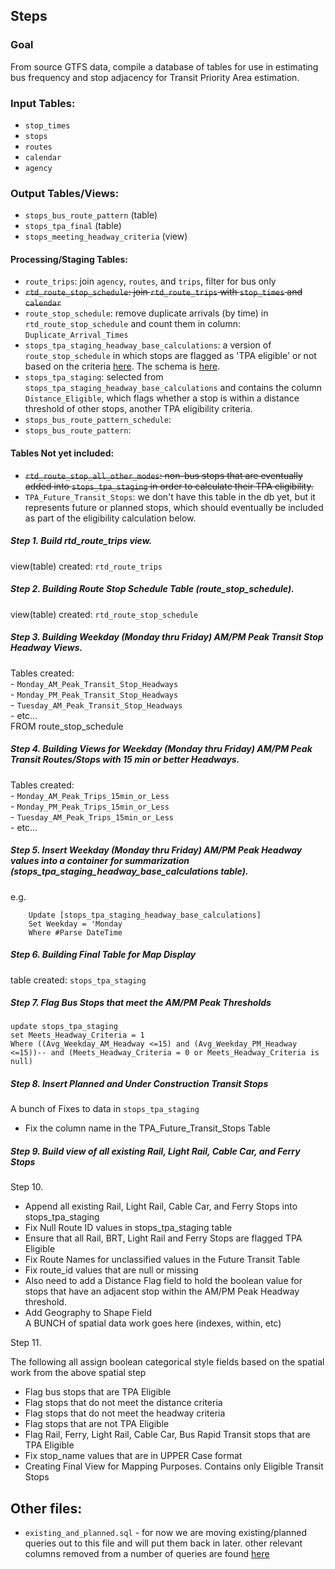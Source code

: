 ## Steps   

### Goal  

From source GTFS data, compile a database of tables for use in estimating bus frequency and stop adjacency for Transit Priority Area estimation.  

### Input Tables:  

-  `stop_times`
-  `stops`
-  `routes`
-  `calendar`
-  `agency`   

### Output Tables/Views:   

-  `stops_bus_route_pattern` (table)
-  `stops_tpa_final` (table)
-  `stops_meeting_headway_criteria` (view)

#### Processing/Staging Tables:  

-  `route_trips`: join `agency`, `routes`, and `trips`, filter for bus only  
-  ~~`rtd_route_stop_schedule`: join `rtd_route_trips` with `stop_times` and `calendar`~~   
-  `route_stop_schedule`: remove duplicate arrivals (by time) in `rtd_route_stop_schedule` and count them in column: `Duplicate_Arrival_Times`
-  `stops_tpa_staging_headway_base_calculations`:  a version of `route_stop_schedule` in which stops are flagged as 'TPA eligible' or not based on the criteria [here](https://github.com/MetropolitanTransportationCommission/RegionalTransitDatabase/blob/c0f04b36e99a4aa702b7bd3ecfd8608c6bf4b1bf/sql/process/step_3_build_headway_am_pm_views.sql#L17-L19). The schema is [here](https://github.com/MetropolitanTransportationCommission/RegionalTransitDatabase/blob/c0f04b36e99a4aa702b7bd3ecfd8608c6bf4b1bf/sql/process/step_5_insert_weekday_am_pm_headway_into_single_table.sql#L15-L35).  
-  `stops_tpa_staging`: selected from `stops_tpa_staging_headway_base_calculations` and contains the column `Distance_Eligible`, which flags whether a stop is within a distance threshold of other stops, another TPA eligibility criteria.
-  `stops_bus_route_pattern_schedule`:   
-  `stops_bus_route_pattern`:  

#### Tables Not yet included:   

-  ~~`rtd_route_stop_all_other_modes`: non-bus stops that are eventually added into `stops_tpa_staging` in order to calculate their TPA eligibility.~~  
-  `TPA_Future_Transit_Stops`:  we don't have this table in the db yet, but it represents future or planned stops, which should eventually be included as part of the eligibility calculation below.  


             


##### Step 1. Build rtd_route_trips view.   
view(table) created: `rtd_route_trips `    
##### Step 2. Building Route Stop Schedule Table (route_stop_schedule).   
view(table) created: `rtd_route_stop_schedule `    
##### Step 3. Building Weekday (Monday thru Friday) AM/PM Peak Transit Stop Headway Views.      
Tables created:  
	-  `Monday_AM_Peak_Transit_Stop_Headways`  
	-  `Monday_PM_Peak_Transit_Stop_Headways`  
	-  `Tuesday_AM_Peak_Transit_Stop_Headways`  
	-  etc...   
	FROM            route_stop_schedule
##### Step 4. Building Views for Weekday (Monday thru Friday) AM/PM Peak Transit Routes/Stops with 15 min or better Headways.   
Tables created:  
	-  `Monday_AM_Peak_Trips_15min_or_Less`   
	-  `Monday_PM_Peak_Trips_15min_or_Less`   
	-  `Tuesday_AM_Peak_Trips_15min_or_Less`   
	-  etc...   
##### Step 5. Insert Weekday (Monday thru Friday) AM/PM Peak Headway values into a container for summarization (stops_tpa_staging_headway_base_calculations table).   
e.g.
```
	Update [stops_tpa_staging_headway_base_calculations]
	Set Weekday = 'Monday   
	Where #Parse DateTime
```
##### Step 6. Building Final Table for Map Display   
table created: `stops_tpa_staging`    
##### Step 7. Flag Bus Stops that meet the AM/PM Peak Thresholds   

```
update stops_tpa_staging
set Meets_Headway_Criteria = 1
Where ((Avg_Weekday_AM_Headway <=15) and (Avg_Weekday_PM_Headway <=15))-- and (Meets_Headway_Criteria = 0 or Meets_Headway_Criteria is null)
```

##### Step 8. Insert Planned and Under Construction Transit Stops   

A bunch of Fixes to data in `stops_tpa_staging`

-  Fix the column name in the TPA_Future_Transit_Stops Table  

##### Step 9. Build view of all existing Rail, Light Rail, Cable Car, and Ferry Stops      

Step 10.   
-  Append all existing Rail, Light Rail, Cable Car, and Ferry Stops into stops_tpa_staging     
-  Fix Null Route ID values in stops_tpa_staging table     
-  Ensure that all Rail, BRT, Light Rail and Ferry Stops are flagged TPA Eligible     
-  Fix Route Names for unclassified values in the Future Transit Table     
-  Fix route_id values that are null or missing     
-  Also need to add a Distance Flag field to hold the boolean value for stops that have an adjacent stop within the AM/PM Peak   Headway threshold.
-  Add Geography to Shape Field     
A BUNCH of spatial data work goes here (indexes, within, etc)   

Step 11. 

The following all assign boolean categorical style fields based on the spatial work from the above spatial step

-  Flag bus stops that are TPA Eligible   
-  Flag stops that do not meet the distance criteria   
-  Flag stops that do not meet the headway criteria   
-  Flag stops that are not TPA Eligible   
-  Flag Rail, Ferry, Light Rail, Cable Car, Bus Rapid Transit stops that are TPA Eligible   
-  Fix stop_name values that are in UPPER Case format   
-  Creating Final View for Mapping Purposes.  Contains only Eligible Transit Stops   

## Other files:

-  `existing_and_planned.sql` - for now we are moving existing/planned queries out to this file and will put them back in later.  other relevant columns removed from a number of queries are found [here](https://github.com/MetropolitanTransportationCommission/RegionalTransitDatabase/commit/e14a773645881c15bf1d2e0d16a2dbc4a5ac5069)  

